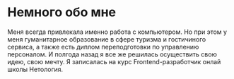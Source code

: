 # Немного обо мне

Меня всегда привлекала именно работа с компьютером. Но при этом у меня гуманитарное образование в сфере туризма и гостичиного сервиса, а также есть диплом переподготовки по управлению персоналом. И полгода назад я все же решилась осуществить свою идею, свою мечту. Я записалась на курс Frontend-разработчик 
онлай школы Нетология.